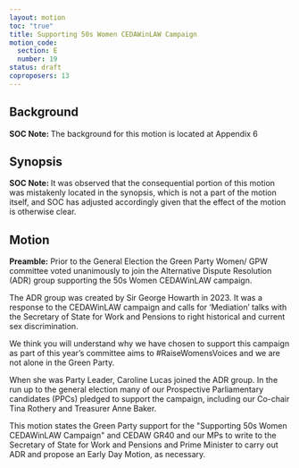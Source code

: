 ```yaml
---
layout: motion
toc: "true"
title: Supporting 50s Women CEDAWinLAW Campaign
motion_code:
  section: E
  number: 19
status: draft
coproposers: 13
---
```

## Background

<p class="alert d-inline-block alert-primary"><strong>SOC Note: </strong> The background for this motion is located at Appendix 6</p>

## Synopsis

<p class="alert d-inline-block alert-primary"><strong>SOC Note: </strong> It was observed that the consequential portion of this motion was mistakenly located in the synopsis, which is not a part of the motion itself, and SOC has adjusted accordingly given that the effect of the motion is otherwise clear.</p>

## Motion

**Preamble:** Prior to the General Election the Green Party Women/ GPW committee voted unanimously to join the Alternative Dispute Resolution (ADR) group supporting the 50s Women CEDAWinLAW campaign.

The ADR group was created by Sir George Howarth in 2023. It was a response to the CEDAWinLAW campaign and calls for ‘Mediation’ talks with the Secretary of State for Work and Pensions to right historical and current sex discrimination.

We think you will understand why we have chosen to support this campaign as part of this year’s committee aims to #RaiseWomensVoices and we are not alone in the Green Party.

When she was Party Leader, Caroline Lucas joined the ADR group. In the run up to the general election many of our Prospective Parliamentary candidates (PPCs) pledged to support the campaign, including our Co-chair Tina Rothery and Treasurer Anne Baker.

This motion states the Green Party support for the "Supporting 50s Women CEDAWinLAW Campaign" and CEDAW GR40 and our MPs to write to the Secretary of State for Work and Pensions and Prime Minister to carry out ADR and propose an Early Day Motion, as necessary.